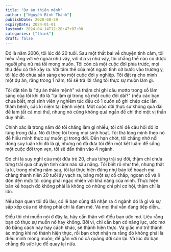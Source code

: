 ```yaml
---
title: "Dự án thiên mệnh"
author: ["Nguyễn Bình Thành"]
publishDate: 2020-08-29
expiryDate: 2024-01-01
lastmod: 2024-04-14T12:20:47+07:00
categories: ["think"]
draft: false
---
```


Đó là năm 2006, tôi lúc đó 20 tuổi. Sau một thất bại về chuyện tình cảm,
tôi hiểu rằng với vẻ ngoài như vậy, với địa vị như vậy, tôi chẳng thể
nào có được người phụ nữ mà tôi mong muốn. Tôi còn cả một cuộc đời phía
trước, mọi thứ đều có thể xảy ra. Với tâm thế của một người tình cờ bước
vào trường y, tôi lúc đó chưa sẵn sàng cho một cuộc đời y nghiệp. Tôi
đặt ra cho mình một dự án, rằng trong 1 năm, tôi sẽ trả lời rằng tôi
thực sự muốn làm gì.

Tôi đặt tên là "dự án thiên mệnh" và thậm chí ghi câu motto trong sổ lâm
sàng của tôi khi đó là "ta làm gì trong cả một cuộc đời dài?" (nếu các
bạn chưa biết, mọi sinh viên y nghiêm túc đều có 1 cuốn sổ ghi chép các
lần thăm bệnh, các kỉ niệm tại bệnh viện). Một cuộc đời thực sự không
quá dài để làm tất cả mọi thứ, nhưng nó cũng không quá ngắn để chỉ thờ
một vị thần duy nhất.

Chính xác là trong năm đó tôi chẳng làm gì nhiều, tôi chỉ để câu hỏi đó
lơ lửng trong đầu. Nó đi theo tôi trong mọi sinh hoạt. Tôi thả lòng mình
theo nó để hiểu mình thực sự muốn gì trong đời. Đến hạn chót, tôi chẳng
nhớ nổi dòng suy luận khi đó là gì, nhưng nó đã đưa tôi đến một kết
luận: để sống một cuộc đời trọn vẹn, tôi sẽ dấn thân vào 4 ngành.

Đó chỉ là suy nghĩ của một đứa trẻ 20, chưa từng trải sự đời, thậm chí
chưa từng trải qua chuyện tình cảm nào sâu nặng. Tôi biết rõ như thế,
nhưng thật lạ kì, trong những năm sau, tôi lại thực hiện đúng như bản kế
hoạch mà chàng thanh niên 20 tuổi ấy vạch ra, bằng một sự cố chấp, ngoan
cố và lì đòn đến mức tôi cũng phải ngạc nhiên với khả năng của mình.
Thực hiện bản kế hoạch đó không phải là không có những chi phí cơ hội,
thậm chí là lớn.

Nếu bạn quen tôi đủ lâu, có lẽ bạn cũng đã nhận ra 4 ngành đó là gì và
sự sắp xếp của nó không phải chỉ là đam mê. Và mọi thứ vẫn đang tiếp
diễn...

Điều tôi chỉ muốn nói ở đây là, hãy cẩn thận với điều bạn ước mơ. Liệu
rằng bạn có thực sự muốn nó hay không. Bởi vì, chỉ cần bạn có năng lực,
ước mơ đó bằng cách này hay cách khác, sẽ thành hiện thực. Và giấc mơ
trở thành ác mộng khi nó thành hiện thực, rồi bạn chợt nhận ra rằng đó
không phải là điều mình mong muốn, để gắn với nó cả quãng đời còn lại.
Và lúc đó bạn chẳng đủ sức lực để quay lại nữa.
